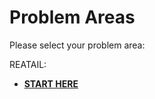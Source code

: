 # Problem Areas

Please select your problem area:

REATAIL:

* [**START HERE**](https://github.com/SRpracticum/SR-Practicum-2018/tree/master/DATASETS)
